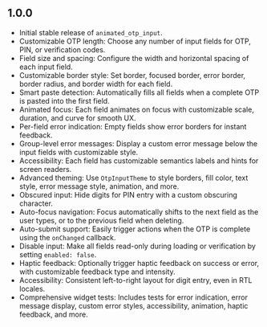 ## 1.0.0

- Initial stable release of `animated_otp_input`.
- Customizable OTP length: Choose any number of input fields for OTP, PIN, or verification codes.
- Field size and spacing: Configure the width and horizontal spacing of each input field.
- Customizable border style: Set border, focused border, error border, border radius, and border width for each field.
- Smart paste detection: Automatically fills all fields when a complete OTP is pasted into the first field.
- Animated focus: Each field animates on focus with customizable scale, duration, and curve for smooth UX.
- Per-field error indication: Empty fields show error borders for instant feedback.
- Group-level error messages: Display a custom error message below the input fields with customizable style.
- Accessibility: Each field has customizable semantics labels and hints for screen readers.
- Advanced theming: Use `OtpInputTheme` to style borders, fill color, text style, error message style, animation, and more.
- Obscured input: Hide digits for PIN entry with a custom obscuring character.
- Auto-focus navigation: Focus automatically shifts to the next field as the user types, or to the previous field when deleting.
- Auto-submit support: Easily trigger actions when the OTP is complete using the `onChanged` callback.
- Disable input: Make all fields read-only during loading or verification by setting `enabled: false`.
- Haptic feedback: Optionally trigger haptic feedback on success or error, with customizable feedback type and intensity.
- Accessibility: Consistent left-to-right layout for digit entry, even in RTL locales.
- Comprehensive widget tests: Includes tests for error indication, error message display, custom error styles, accessibility, animation, haptic feedback, and more.
